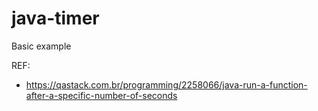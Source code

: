 # java-timer
Basic example


REF:
 - https://qastack.com.br/programming/2258066/java-run-a-function-after-a-specific-number-of-seconds
